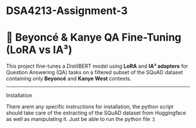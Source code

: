# DSA4213-Assignment-3
# 🎤 Beyoncé & Kanye QA Fine-Tuning (LoRA vs IA³)

This project fine-tunes a DistilBERT model using **LoRA** and **IA³ adapters** for Question Answering (QA) tasks on a 
filtered subset of the SQuAD dataset containing only **Beyoncé** and **Kanye West** contexts.

---

Installation

There arent any specific instructions for installation, the python script should take care of the extracting of the SQuAD dataset from Huggingface as well as manipulating it. Just be able to run the python file :)

